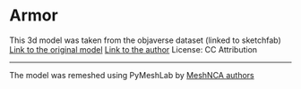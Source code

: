 # Armor

This 3d model was taken from the objaverse dataset (linked to sketchfab)
[Link to the original model](https://sketchfab.com/3d-models/lightly-protected-jacket-badly-43a96ae6cdbf4fe2ad3e7630c98de98d)
[Link to the author](https://sketchfab.com/VALIDOLOVICH)
License: CC Attribution

___

The model was remeshed using PyMeshLab by [MeshNCA authors](https://meshnca.github.io/)